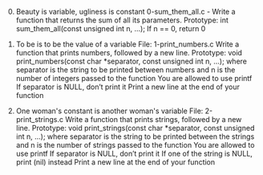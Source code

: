 0. Beauty is variable, ugliness is constant 
	0-sum_them_all.c - Write a function that returns the sum of all its parameters.
		Prototype: int sum_them_all(const unsigned int n, ...);
		If n == 0, return 0

1. To be is to be the value of a variable 
	File: 1-print_numbers.c
	Write a function that prints numbers, followed by a new line.
		Prototype: void print_numbers(const char *separator, const unsigned int n, ...);
		where separator is the string to be printed between numbers
		and n is the number of integers passed to the function
		You are allowed to use printf
		If separator is NULL, don’t print it
		Print a new line at the end of your function

2. One woman's constant is another woman's variable 
	File: 2-print_strings.c
	Write a function that prints strings, followed by a new line.
		Prototype: void print_strings(const char *separator, const unsigned int n, ...);
		where separator is the string to be printed between the strings
		and n is the number of strings passed to the function
		You are allowed to use printf
		If separator is NULL, don’t print it
		If one of the string is NULL, print (nil) instead
		Print a new line at the end of your function
